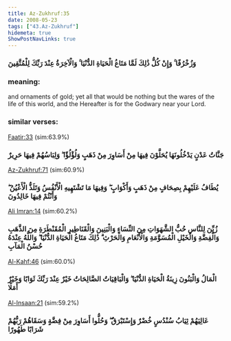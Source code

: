 ```yaml
---
title: Az-Zukhruf:35
date: 2008-05-23
tags: ["43.Az-Zukhruf"]
hidemeta: true 
ShowPostNavLinks: true 
---
```

### وَزُخْرُفًا ۚ وَإِنْ كُلُّ ذَٰلِكَ لَمَّا مَتَاعُ الْحَيَاةِ الدُّنْيَا ۚ وَالْآخِرَةُ عِنْدَ رَبِّكَ لِلْمُتَّقِينَ
### meaning: 
and ornaments of gold; yet all that would be nothing but the wares of the life of this world, and the Hereafter is for the Godwary near your Lord.
### similar verses: 

[Faatir:33](/35/33) (sim:63.9%)

### جَنَّاتُ عَدْنٍ يَدْخُلُونَهَا يُحَلَّوْنَ فِيهَا مِنْ أَسَاوِرَ مِنْ ذَهَبٍ وَلُؤْلُؤًا ۖ وَلِبَاسُهُمْ فِيهَا حَرِيرٌ

[Az-Zukhruf:71](/43/71) (sim:60.9%)

### يُطَافُ عَلَيْهِمْ بِصِحَافٍ مِنْ ذَهَبٍ وَأَكْوَابٍ ۖ وَفِيهَا مَا تَشْتَهِيهِ الْأَنْفُسُ وَتَلَذُّ الْأَعْيُنُ ۖ وَأَنْتُمْ فِيهَا خَالِدُونَ

[Ali Imran:14](/3/14) (sim:60.2%)

### زُيِّنَ لِلنَّاسِ حُبُّ الشَّهَوَاتِ مِنَ النِّسَاءِ وَالْبَنِينَ وَالْقَنَاطِيرِ الْمُقَنْطَرَةِ مِنَ الذَّهَبِ وَالْفِضَّةِ وَالْخَيْلِ الْمُسَوَّمَةِ وَالْأَنْعَامِ وَالْحَرْثِ ۗ ذَٰلِكَ مَتَاعُ الْحَيَاةِ الدُّنْيَا ۖ وَاللَّهُ عِنْدَهُ حُسْنُ الْمَآبِ

[Al-Kahf:46](/18/46) (sim:60.0%)

### الْمَالُ وَالْبَنُونَ زِينَةُ الْحَيَاةِ الدُّنْيَا ۖ وَالْبَاقِيَاتُ الصَّالِحَاتُ خَيْرٌ عِنْدَ رَبِّكَ ثَوَابًا وَخَيْرٌ أَمَلًا

[Al-Insaan:21](/76/21) (sim:59.2%)

### عَالِيَهُمْ ثِيَابُ سُنْدُسٍ خُضْرٌ وَإِسْتَبْرَقٌ ۖ وَحُلُّوا أَسَاوِرَ مِنْ فِضَّةٍ وَسَقَاهُمْ رَبُّهُمْ شَرَابًا طَهُورًا
